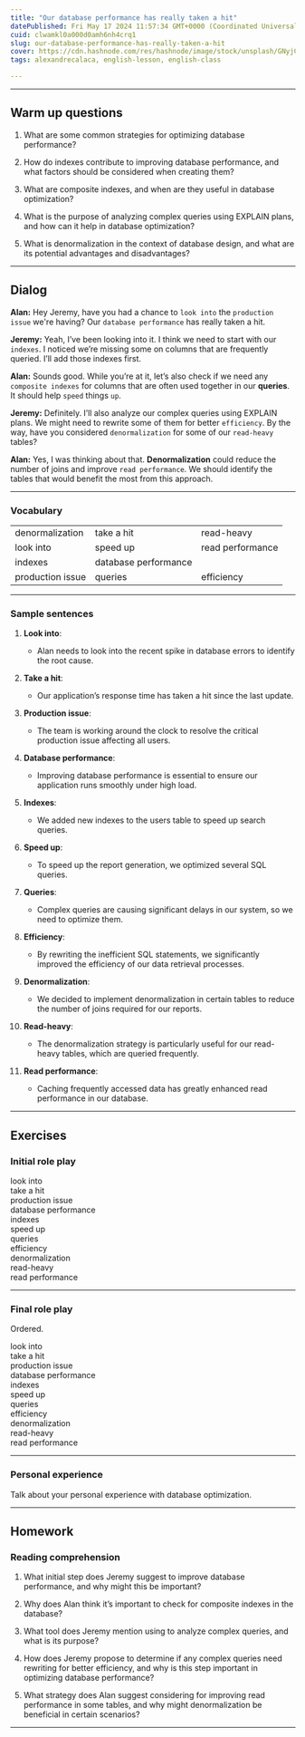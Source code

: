 ```yaml
---
title: "Our database performance has really taken a hit"
datePublished: Fri May 17 2024 11:57:34 GMT+0000 (Coordinated Universal Time)
cuid: clwamkl0a000d0amh6nh4crq1
slug: our-database-performance-has-really-taken-a-hit
cover: https://cdn.hashnode.com/res/hashnode/image/stock/unsplash/GNyjCePVRs8/upload/0eedbe03a9c99c19cc43b3074fb371f4.jpeg
tags: alexandrecalaca, english-lesson, english-class

---
```


---

## Warm up questions

1. What are some common strategies for optimizing database performance?
    
2. How do indexes contribute to improving database performance, and what factors should be considered when creating them?
    
3. What are composite indexes, and when are they useful in database optimization?
    
4. What is the purpose of analyzing complex queries using EXPLAIN plans, and how can it help in database optimization?
    
5. What is denormalization in the context of database design, and what are its potential advantages and disadvantages?
    

---

## Dialog

**Alan:** Hey Jeremy, have you had a chance to `look into` the `production issue` we're having? Our `database performance` has really taken a hit.

**Jeremy:** Yeah, I’ve been looking into it. I think we need to start with our `indexes`. I noticed we’re missing some on columns that are frequently queried. I’ll add those indexes first.

**Alan:** Sounds good. While you’re at it, let’s also check if we need any `composite indexes` for columns that are often used together in our **queries**. It should help `speed` things `up`.

**Jeremy:** Definitely. I’ll also analyze our complex queries using EXPLAIN plans. We might need to rewrite some of them for better `efficiency`. By the way, have you considered `denormalization` for some of our `read-heavy` tables?

**Alan:** Yes, I was thinking about that. **Denormalization** could reduce the number of joins and improve `read performance`. We should identify the tables that would benefit the most from this approach.

---

### Vocabulary

|  |  |  |
| --- | --- | --- |
| denormalization | take a hit | read-heavy |
| look into | speed up | read performance |
| indexes | database performance |  |
| production issue | queries | efficiency |

---

### Sample sentences

1. **Look into**:
    
    * Alan needs to look into the recent spike in database errors to identify the root cause.
        
2. **Take a hit**:
    
    * Our application’s response time has taken a hit since the last update.
        
3. **Production issue**:
    
    * The team is working around the clock to resolve the critical production issue affecting all users.
        
4. **Database performance**:
    
    * Improving database performance is essential to ensure our application runs smoothly under high load.
        
5. **Indexes**:
    
    * We added new indexes to the users table to speed up search queries.
        
6. **Speed up**:
    
    * To speed up the report generation, we optimized several SQL queries.
        
7. **Queries**:
    
    * Complex queries are causing significant delays in our system, so we need to optimize them.
        
8. **Efficiency**:
    
    * By rewriting the inefficient SQL statements, we significantly improved the efficiency of our data retrieval processes.
        
9. **Denormalization**:
    
    * We decided to implement denormalization in certain tables to reduce the number of joins required for our reports.
        
10. **Read-heavy**:
    
    * The denormalization strategy is particularly useful for our read-heavy tables, which are queried frequently.
        
11. **Read performance**:
    
    * Caching frequently accessed data has greatly enhanced read performance in our database.
        

---

## Exercises

### Initial role play

look into  
take a hit  
production issue  
database performance  
indexes  
speed up  
queries  
efficiency  
denormalization  
read-heavy  
read performance

---

### Final role play

Ordered.

look into  
take a hit  
production issue  
database performance  
indexes  
speed up  
queries  
efficiency  
denormalization  
read-heavy  
read performance

---

### Personal experience

Talk about your personal experience with database optimization.

---

## Homework

### Reading comprehension

1. What initial step does Jeremy suggest to improve database performance, and why might this be important?
    
2. Why does Alan think it’s important to check for composite indexes in the database?
    
3. What tool does Jeremy mention using to analyze complex queries, and what is its purpose?
    
4. How does Jeremy propose to determine if any complex queries need rewriting for better efficiency, and why is this step important in optimizing database performance?
    
5. What strategy does Alan suggest considering for improving read performance in some tables, and why might denormalization be beneficial in certain scenarios?
    

---
